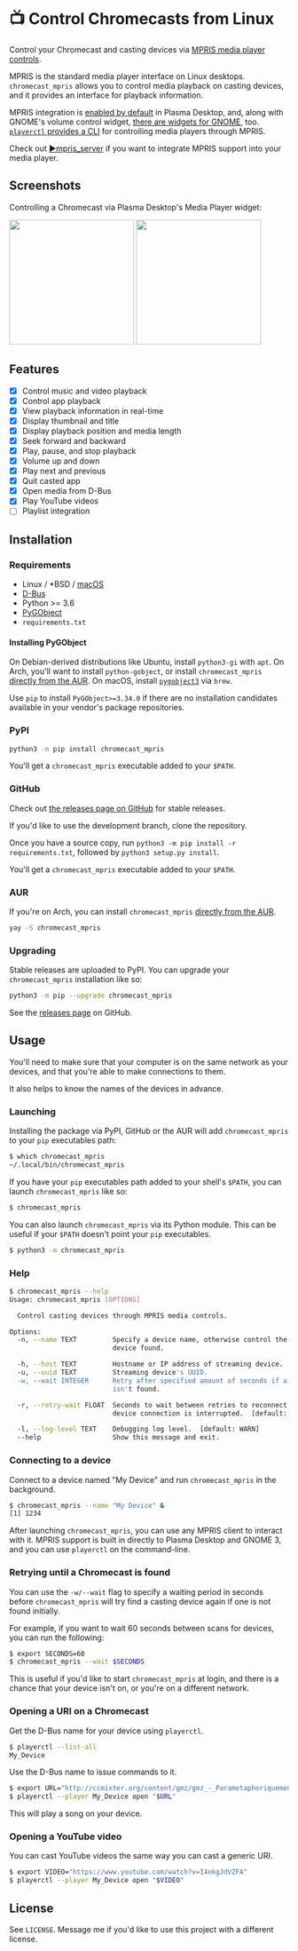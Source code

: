 # 📺 Control Chromecasts from Linux
Control your Chromecast and casting devices via [MPRIS media player controls](https://specifications.freedesktop.org/mpris-spec/2.2/). 

MPRIS is the standard media player interface on Linux desktops.
`chromecast_mpris` allows you to control media playback on casting devices, and it provides an interface for playback information.

MPRIS integration is [enabled by default](https://github.com/KDE/plasma-workspace/tree/master/applets/mediacontroller) in Plasma Desktop, and, along with GNOME's volume control widget, [there are widgets for GNOME](https://extensions.gnome.org/extension/1379/mpris-indicator-button/), too. [`playerctl` provides a CLI](https://github.com/altdesktop/playerctl) for controlling media players through MPRIS.

Check out [▶️mpris_server](https://github.com/alexdelorenzo/mpris_server) if you want to integrate MPRIS support into your media player.

## Screenshots

Controlling a Chromecast via Plasma Desktop's Media Player widget:

<img src="https://github.com/alexdelorenzo/chromecast_mpris/raw/master/assets/peg.png" height="225" /> <img src="https://github.com/alexdelorenzo/chromecast_mpris/raw/master/assets/mpris_plasma.png" height="225" />


## Features
  * [x] Control music and video playback
  * [x] Control app playback
  * [x] View playback information in real-time
  * [x] Display thumbnail and title
  * [x] Display playback position and media length
  * [x] Seek forward and backward
  * [x] Play, pause, and stop playback
  * [x] Volume up and down
  * [x] Play next and previous
  * [x] Quit casted app
  * [x] Open media from D-Bus
  * [x] Play YouTube videos
  * [ ] Playlist integration

## Installation
### Requirements
 - Linux / *BSD / [macOS](https://github.com/zbentley/dbus-osx-examples)
 - [D-Bus](https://www.freedesktop.org/wiki/Software/dbus/)
 - Python >= 3.6
 - [PyGObject](https://pypi.org/project/PyGObject/)
 - `requirements.txt`
 
#### Installing PyGObject
On Debian-derived distributions like Ubuntu, install `python3-gi` with `apt`. 
On Arch, you'll want to install `python-gobject`, or install `chromecast_mpris` [directly from the AUR](https://aur.archlinux.org/packages/chromecast_mpris/).
On macOS, install [`pygobject3`](https://formulae.brew.sh/formula/pygobject3) via `brew`.

Use `pip` to install `PyGObject>=3.34.0` if there are no installation candidates available in your vendor's package repositories.

### PyPI
```bash
python3 -m pip install chromecast_mpris
```

You'll get a `chromecast_mpris` executable added to your `$PATH`.

### GitHub
Check out [the releases page on GitHub](https://github.com/alexdelorenzo/chromecast_mpris/releases) for stable releases.

If you'd like to use the development branch, clone the repository.

Once you have a source copy, run `python3 -m pip install -r requirements.txt`, followed by `python3 setup.py install`. 

You'll get a `chromecast_mpris` executable added to your `$PATH`.

### AUR

If you're on Arch, you can install `chromecast_mpris` [directly from the AUR](https://aur.archlinux.org/packages/chromecast_mpris/).

```bash
yay -S chromecast_mpris
```

### Upgrading

Stable releases are uploaded to PyPI. You can upgrade your `chromecast_mpris` installation like so:

```bash
python3 -m pip --upgrade chromecast_mpris
```

See the [releases page](https://github.com/alexdelorenzo/chromecast_mpris/releases) on GitHub.

## Usage
You'll need to make sure that your computer is on the same network as your devices, and that you're able to make connections to them. 

It also helps to know the names of the devices in advance.

### Launching 
Installing the package via PyPI, GitHub or the AUR will add `chromecast_mpris` to your `pip` executables path:
```bash
$ which chromecast_mpris 
~/.local/bin/chromecast_mpris
```

If you have your `pip` executables path added to your shell's `$PATH`, you can launch `chromecast_mpris` like so:
```bash
$ chromecast_mpris
```

You can also launch `chromecast_mpris` via its Python module. This can be useful if your `$PATH` doesn't point your `pip` executables.
```bash
$ python3 -m chromecast_mpris
```

### Help
```bash
$ chromecast_mpris --help
Usage: chromecast_mpris [OPTIONS]

  Control casting devices through MPRIS media controls.

Options:
  -n, --name TEXT         Specify a device name, otherwise control the first
                          device found.

  -h, --host TEXT         Hostname or IP address of streaming device.
  -u, --uuid TEXT         Streaming device's UUID.
  -w, --wait INTEGER      Retry after specified amount of seconds if a device
                          isn't found.

  -r, --retry-wait FLOAT  Seconds to wait between retries to reconnect after a
                          device connection is interrupted.  [default: 5.0]

  -l, --log-level TEXT    Debugging log level.  [default: WARN]
  --help                  Show this message and exit.
```

### Connecting to a device
Connect to a device named "My Device" and run `chromecast_mpris` in the background.
```bash
$ chromecast_mpris --name "My Device" &
[1] 1234
```

After launching `chromecast_mpris`, you can use any MPRIS client to interact with it. MPRIS support is built in directly to Plasma Desktop and GNOME 3, and you can use `playerctl` on the command-line. 

### Retrying until a Chromecast is found
You can use the `-w/--wait` flag to specify a waiting period in seconds before `chromecast_mpris` will try find a casting device again if one is not found initially.

For example, if you want to wait 60 seconds between scans for devices, you can run the following:
```bash
$ export SECONDS=60
$ chromecast_mpris --wait $SECONDS
```

This is useful if you'd like to start `chromecast_mpris` at login, and there is a chance that your device isn't on, or you're on a different network. 

### Opening a URI on a Chromecast
 Get the D-Bus name for your device using `playerctl`.
```bash
$ playerctl --list-all
My_Device
```

Use the D-Bus name to issue commands to it.
```bash
$ export URL="http://ccmixter.org/content/gmz/gmz_-_Parametaphoriquement.mp3"
$ playerctl --player My_Device open "$URL"
```

This will play a song on your device.

### Opening a YouTube video
You can cast YouTube videos the same way you can cast a generic URI.
```bash
$ export VIDEO="https://www.youtube.com/watch?v=I4nkgJdVZFA"
$ playerctl --player My_Device open "$VIDEO"
```

## License
See `LICENSE`. Message me if you'd like to use this project with a different license.
